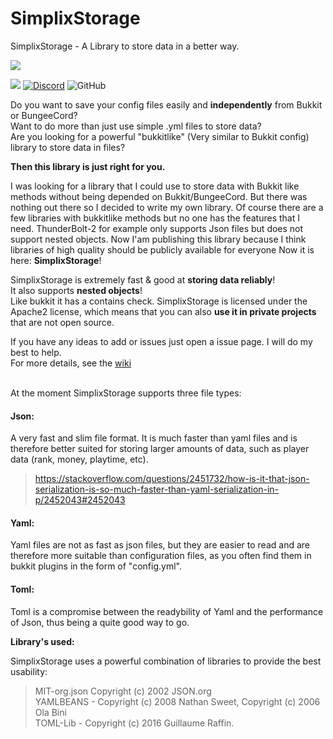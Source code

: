 
# SimplixStorage
SimplixStorage - A Library to store data in a better way.

![](https://i.imgur.com/tDf7NVA.png)

[![](https://jitpack.io/v/simplix-softworks/simplixstorage.svg)](https://jitpack.io/#simplix-softworks/simplixstorage) [![Discord](https://img.shields.io/discord/752533664696369204?label=Discord)](https://discord.simplixsoft.com/) ![GitHub](https://img.shields.io/github/license/Simplix-Softworks/SimplixStorage)

Do you want to save your config files easily and **independently** from Bukkit or BungeeCord?<br>
Want to do more than just use simple .yml files to store data?<br>
Are you looking for a powerful "bukkitlike" (Very similar to Bukkit config) library to store data in files?<br>

**Then this library is just right for you.**

I was looking for a library that I could use to store data with Bukkit like methods 
without being depended on Bukkit/BungeeCord. But there was nothing out there so I decided to write my own library.
Of course there are a few libraries with bukkitlike methods but no one has the features that I need.
ThunderBolt-2 for example only supports Json files but does not support nested objects.
Now I'am publishing this library because I think libraries of high quality should be publicly available for everyone
Now it is here: **SimplixStorage**!

SimplixStorage is extremely fast & good at **storing data reliably**! <br>
It also supports **nested objects**!<br>
Like bukkit it has a contains check.
SimplixStorage is licensed under the Apache2 license, which means that
you can also **use it in private projects** that are not open source.

If you have any ideas to add or issues just open a issue page. I will do my best to help.
<br>
For more details, see the [wiki](https://github.com/Simplix-Softworks/SimplixStorage/wiki) 

<br>
At the moment SimplixStorage supports three file types:
<br>

#### Json:
A very fast and slim file format.
It is much faster than yaml files and is therefore better suited for storing
 larger amounts of data, such as player data (rank, money, playtime, etc).
>https://stackoverflow.com/questions/2451732/how-is-it-that-json-serialization-is-so-much-faster-than-yaml-serialization-in-p/2452043#2452043

#### Yaml:
Yaml files are not as fast as json files, but they are easier 
to read and are therefore more suitable than configuration files, 
as you often find them in bukkit plugins in the form of "config.yml".

#### Toml:
Toml is a compromise between the readybility of Yaml and the performance of Json, thus being a quite good way to go.

**Library's used:**

SimplixStorage uses a powerful combination of libraries to provide the best usability: 

>MIT-org.json Copyright (c) 2002 JSON.org <br>
>YAMLBEANS - Copyright (c) 2008 Nathan Sweet, Copyright (c) 2006 Ola Bini <br>
>TOML-Lib - Copyright (c) 2016 Guillaume Raffin.

